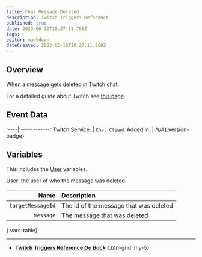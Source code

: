 ```yaml
---
title: Chat Message Deleted
description: Twitch Triggers Reference
published: true
date: 2023-06-10T18:27:11.768Z
tags: 
editor: markdown
dateCreated: 2023-06-10T18:27:11.768Z
---
```


## Overview
When a message gets deleted in Twitch chat.

For a detailed guide about Twitch see [this page](/Platforms/Twitch).

## Event Data
:----|:------------:
Twitch Service: | `Chat Client`
Added in: | *N/A*{.version-badge}

## Variables
This includes the [User](/Variables/User-Variables) variables.

User: the user of who the message was deleted.

Name | Description
----:|:------------
`targetMessageId` | The id of the message that was deleted
`message` | The message that was deleted
{.vars-table}

---

- [<i class="mdi mdi-chevron-left"></i>**Twitch Triggers Reference *Go Back***](/Triggers/Twitch)
{.btn-grid .my-5}